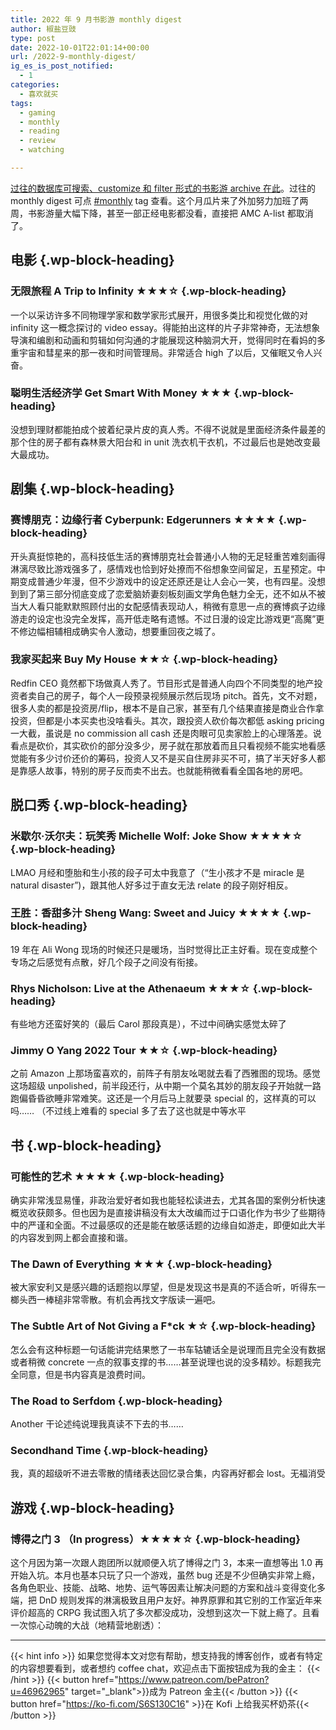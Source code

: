 ```yaml
---
title: 2022 年 9 月书影游 monthly digest
author: 椒盐豆豉
type: post
date: 2022-10-01T22:01:14+00:00
url: /2022-9-monthly-digest/
ig_es_is_post_notified:
  - 1
categories:
  - 喜欢就买
tags:
  - gaming
  - monthly
  - reading
  - review
  - watching

---
```

[过往的数据库可搜索、customize 和 filter 形式的书影游 archive 在此](https://www.notion.so/2485c762efe040b988531aaa3e45ad25)。过往的 monthly digest 可点 [#monthly](../tags/monthly/) tag 查看。这个月瓜片来了外加努力加班了两周，书影游量大幅下降，甚至一部正经电影都没看，直接把 AMC A-list 都取消了。

<!--more-->

## <span class="ez-toc-section" id="%E7%94%B5%E5%BD%B1"></span>电影<span class="ez-toc-section-end"></span> {.wp-block-heading}

### <span class="ez-toc-section" id="%E6%97%A0%E9%99%90%E6%97%85%E7%A8%8B_A_Trip_to_Infinity_%E2%98%85%E2%98%85%E2%98%85%E2%98%86"></span>无限旅程 A Trip to Infinity ★★★☆<span class="ez-toc-section-end"></span> {.wp-block-heading}

一个以采访许多不同物理学家和数学家形式展开，用很多类比和视觉化做的对 infinity 这一概念探讨的 video essay。得能拍出这样的片子非常神奇，无法想象导演和编剧和动画和剪辑如何沟通的才能展现这种脑洞大开，觉得同时在看妈的多重宇宙和彗星来的那一夜和时间管理局。非常适合 high 了以后，又催眠又令人兴奋。

### <span class="ez-toc-section" id="%E8%81%AA%E6%98%8E%E7%94%9F%E6%B4%BB%E7%BB%8F%E6%B5%8E%E5%AD%A6_Get_Smart_With_Money_%E2%98%85%E2%98%85%E2%98%85"></span>聪明生活经济学 Get Smart With Money ★★★<span class="ez-toc-section-end"></span> {.wp-block-heading}

没想到理财都能拍成个披着纪录片皮的真人秀。不得不说就是里面经济条件最差的那个住的房子都有森林景大阳台和 in unit 洗衣机干衣机，不过最后也是她改变最大最成功。

## <span class="ez-toc-section" id="%E5%89%A7%E9%9B%86"></span>剧集<span class="ez-toc-section-end"></span> {.wp-block-heading}

### <span class="ez-toc-section" id="%E8%B5%9B%E5%8D%9A%E6%9C%8B%E5%85%8B%EF%BC%9A%E8%BE%B9%E7%BC%98%E8%A1%8C%E8%80%85_Cyberpunk_Edgerunners_%E2%98%85%E2%98%85%E2%98%85%E2%98%85"></span>赛博朋克：边缘行者 Cyberpunk: Edgerunners ★★★★<span class="ez-toc-section-end"></span> {.wp-block-heading}

开头真挺惊艳的，高科技低生活的赛博朋克社会普通小人物的无足轻重苦难刻画得淋漓尽致比游戏强多了，感情戏也恰到好处撩而不俗想象空间留足，五星预定。中期变成普通少年漫，但不少游戏中的设定还原还是让人会心一笑，也有四星。没想到到了第三部分彻底变成了恋爱脑娇妻刻板刻画文学角色魅力全无，还不如从不被当大人看只能默默照顾付出的女配感情表现动人，稍微有意思一点的赛博疯子边缘游走的设定也没完全发挥，高开低走略有遗憾。不过日漫的设定比游戏更“高魔”更不修边幅相辅相成确实令人激动，想要重回夜之城了。

### <span class="ez-toc-section" id="%E6%88%91%E5%AE%B6%E4%B9%B0%E8%B5%B7%E6%9D%A5_Buy_My_House_%E2%98%85%E2%98%85%E2%98%86"></span>我家买起来 Buy My House ★★☆<span class="ez-toc-section-end"></span> {.wp-block-heading}

Redfin CEO 竟然都下场做真人秀了。节目形式是普通人向四个不同类型的地产投资者卖自己的房子，每个人一段预录视频展示然后现场 pitch。首先，文不对题，很多人卖的都是投资房/flip，根本不是自己家，甚至有几个结果直接是商业合作拿投资，但都是小本买卖也没啥看头。其次，跟投资人砍价每次都低 asking pricing 一大截，虽说是 no commission all cash 还是肉眼可见卖家脸上的心理落差。说看点是砍价，其实砍价的部分没多少，房子就在那放着而且只看视频不能实地看感觉能有多少讨价还价的筹码，投资人又不是买自住房非买不可，搞了半天好多人都是靠感人故事，特别的房子反而卖不出去。也就能稍微看看全国各地的房吧。

## <span class="ez-toc-section" id="%E8%84%B1%E5%8F%A3%E7%A7%80"></span>脱口秀<span class="ez-toc-section-end"></span> {.wp-block-heading}

### <span class="ez-toc-section" id="%E7%B1%B3%E6%AD%87%E5%B0%94%C2%B7%E6%B2%83%E5%B0%94%E5%A4%AB%EF%BC%9A%E7%8E%A9%E7%AC%91%E7%A7%80_Michelle_Wolf_Joke_Show_%E2%98%85%E2%98%85%E2%98%85%E2%98%85%E2%98%86"></span>米歇尔·沃尔夫：玩笑秀 Michelle Wolf: Joke Show ★★★★☆<span class="ez-toc-section-end"></span> {.wp-block-heading}

LMAO 月经和堕胎和生小孩的段子可太中我意了（“生小孩才不是 miracle 是 natural disaster&#8221;)，跟其他人好多过于直女无法 relate 的段子刚好相反。

### <span class="ez-toc-section" id="%E7%8E%8B%E8%83%9C%EF%BC%9A%E9%A6%99%E7%94%9C%E5%A4%9A%E6%B1%81_Sheng_Wang_Sweet_and_Juicy_%E2%98%85%E2%98%85%E2%98%85%E2%98%85"></span>王胜：香甜多汁 Sheng Wang: Sweet and Juicy ★★★★<span class="ez-toc-section-end"></span> {.wp-block-heading}

19 年在 Ali Wong 现场的时候还只是暖场，当时觉得比正主好看。现在变成整个专场之后感觉有点散，好几个段子之间没有衔接。

### <span class="ez-toc-section" id="Rhys_Nicholson_Live_at_the_Athenaeum_%E2%98%85%E2%98%85%E2%98%85%E2%98%86"></span>Rhys Nicholson: Live at the Athenaeum ★★★☆<span class="ez-toc-section-end"></span> {.wp-block-heading}

有些地方还蛮好笑的（最后 Carol 那段真是），不过中间确实感觉太碎了

### <span class="ez-toc-section" id="Jimmy_O_Yang_2022_Tour_%E2%98%85%E2%98%85%E2%98%86"></span>Jimmy O Yang 2022 Tour ★★☆<span class="ez-toc-section-end"></span> {.wp-block-heading}

之前 Amazon 上那场蛮喜欢的，前阵子有朋友吆喝就去看了西雅图的现场。感觉这场超级 unpolished，前半段还行，从中期一个莫名其妙的朋友段子开始就一路跑偏昏昏欲睡非常难笑。这还是一个月后马上就要录 special 的，这样真的可以吗…… （不过线上难看的 special 多了去了这也就是中等水平

## <span class="ez-toc-section" id="%E4%B9%A6"></span>书<span class="ez-toc-section-end"></span> {.wp-block-heading}

### <span class="ez-toc-section" id="%E5%8F%AF%E8%83%BD%E6%80%A7%E7%9A%84%E8%89%BA%E6%9C%AF_%E2%98%85%E2%98%85%E2%98%85%E2%98%85"></span>可能性的艺术 ★★★★<span class="ez-toc-section-end"></span> {.wp-block-heading}

确实非常浅显易懂，非政治爱好者如我也能轻松读进去，尤其各国的案例分析快速概览收获颇多。但也因为是直接讲稿没有太大改编而过于口语化作为书少了些期待中的严谨和全面。不过最感叹的还是能在敏感话题的边缘自如游走，即便如此大半的内容发到网上都会直接和谐。

### <span class="ez-toc-section" id="The_Dawn_of_Everything_%E2%98%85%E2%98%85%E2%98%85"></span>The Dawn of Everything ★★★<span class="ez-toc-section-end"></span> {.wp-block-heading}

被大家安利又是感兴趣的话题抱以厚望，但是发现这书是真的不适合听，听得东一榔头西一棒槌非常零散。有机会再找文字版读一遍吧。

### <span class="ez-toc-section" id="The_Subtle_Art_of_Not_Giving_a_Fck_%E2%98%85%E2%98%86"></span>The Subtle Art of Not Giving a F*ck ★☆<span class="ez-toc-section-end"></span> {.wp-block-heading}

怎么会有这种标题一句话能讲完结果憋了一书车轱辘话全是说理而且完全没有数据或者稍微 concrete 一点的叙事支撑的书……甚至说理也说的没多精妙。标题我完全同意，但是书内容真是浪费时间。

### <span class="ez-toc-section" id="The_Road_to_Serfdom"></span>The Road to Serfdom <span class="ez-toc-section-end"></span> {.wp-block-heading}

Another 干论述纯说理我真读不下去的书……

### <span class="ez-toc-section" id="Secondhand_Time"></span>Secondhand Time<span class="ez-toc-section-end"></span> {.wp-block-heading}

我，真的超级听不进去零散的情绪表达回忆录合集，内容再好都会 lost。无福消受

## <span class="ez-toc-section" id="%E6%B8%B8%E6%88%8F"></span>游戏<span class="ez-toc-section-end"></span> {.wp-block-heading}

### <span class="ez-toc-section" id="%E5%8D%9A%E5%BE%97%E4%B9%8B%E9%97%A8_3_%EF%BC%88In_progress%EF%BC%89%E2%98%85%E2%98%85%E2%98%85%E2%98%85%E2%98%86"></span>博得之门 3 （In progress）★★★★☆<span class="ez-toc-section-end"></span> {.wp-block-heading}

这个月因为第一次跟人跑团所以就顺便入坑了博得之门 3，本来一直想等出 1.0 再开始入坑。本月也基本只玩了只一个游戏，虽然 bug 还是不少但确实非常上瘾，各角色职业、技能、战略、地势、运气等因素让解决问题的方案和战斗变得变化多端，把 DnD 规则发挥的淋漓极致且用户友好。神界原罪和其它别的工作室近年来评价超高的 CRPG 我试图入坑了多次都没成功，没想到这次一下就上瘾了。且看一次惊心动魄的大战（地精营地剧透）：

---
{{< hint info >}}
如果您觉得本文对您有帮助，想支持我的博客创作，或者有特定的内容想要看到，或者想约 coffee chat，欢迎点击下面按钮成为我的金主：
{{< /hint >}}
{{< button href="https://www.patreon.com/bePatron?u=46962965" target="_blank">}}成为 Patreon 金主{{< /button >}}
{{< button href="https://ko-fi.com/S6S130C16" >}}在 Kofi 上给我买杯奶茶{{< /button >}}